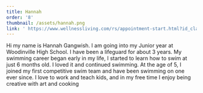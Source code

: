 ```yaml
---
title: Hannah
order: '8'
thumbnail: /assets/hannah.png
link: ' https://www.wellnessliving.com/rs/appointment-start.html?id_class_tab=3&id_mode=1&k_business=248418&k_class_tab=24092&k_service=132501'
---
```

Hi my name is Hannah Gangwish. I am going into my Junior year at Woodinville High School. I have been a lifeguard for about 3 years. My swimming career began early in my life, I started to learn how to swim at just 6 months old. I loved it and continued swimming. At the age of 5, I joined my first competitive swim team and have been swimming on one ever since. I love to work and teach kids, and in my free time I enjoy being creative with art and cooking

